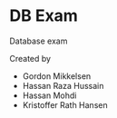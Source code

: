 # DB Exam
Database exam

Created by
- Gordon Mikkelsen
- Hassan Raza Hussain
- Hassan Mohdi
- Kristoffer Rath Hansen
